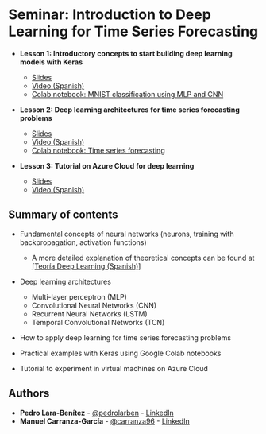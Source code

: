
# Seminar: Introduction to Deep Learning for Time Series Forecasting

* **Lesson 1: Introductory concepts to start building deep learning models with Keras**
  * [Slides](https://github.com/carranza96/DLSeminar/blob/master/Lesson1_IntroDL.pdf)
  * [Video (Spanish)](https://youtu.be/_MHSyzNzznc)
  * [Colab notebook: MNIST classification using MLP and CNN](https://github.com/carranza96/DLSeminar/blob/master/notebooks/IntroDL_Mnist.ipynb)

* **Lesson 2: Deep learning architectures for time series forecasting problems**
  * [Slides](https://github.com/carranza96/DLSeminar/blob/master/Lesson2_TimeSeriesForecasting.pdf)
  * [Video (Spanish)](https://youtu.be/XxveLky-I1Y) 
  * [Colab notebook: Time series forecasting](https://github.com/carranza96/DLSeminar/blob/master/notebooks/IntroDL_TSF.ipynb)
  
* **Lesson 3: Tutorial on Azure Cloud for deep learning**
  * [Slides](https://github.com/carranza96/DLSeminar/blob/master/Lesson3_Azure.pdf)
  * [Video (Spanish)](https://youtu.be/mqNUYSB4ZAk) 
  

## Summary of contents

* Fundamental concepts of neural networks (neurons, training with backpropagation, activation functions)
  * A more detailed explanation of theoretical concepts can be found at [[Teoría Deep Learning (Spanish)]](https://github.com/carranza96/DLSeminar/blob/master/TeoriaDeepLearning.pdf)

* Deep learning architectures
  * Multi-layer perceptron (MLP)
  * Convolutional Neural Networks (CNN)
  * Recurrent Neural Networks (LSTM)
  * Temporal Convolutional Networks (TCN)

* How to apply deep learning for time series forecasting problems

* Practical examples with Keras using Google Colab notebooks

* Tutorial to experiment in virtual machines on Azure Cloud





## Authors <a name="authors"></a>

* **Pedro Lara-Benítez** - [@pedrolarben](https://www.github.com/pedrolarben) - [LinkedIn](https://www.linkedin.com/in/pedrolarben) 
* **Manuel Carranza-García** - [@carranza96](https://www.github.com/carranza96) - [LinkedIn](https://www.linkedin.com/in/manuelcarranzagarcia96/)
